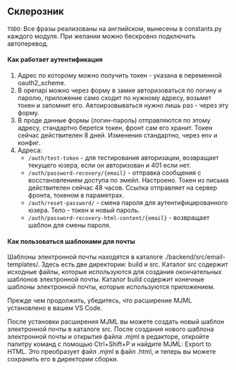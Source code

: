 ## Склерозник

`TODO`: Все фразы реализованы на английском, вынесены в constants.py каждого модуля. При желании можно бескровно подключить автоперевод.

#### Как работает аутентификация

1. Адрес по которому можно получить токен - указана в переменной oauth2_scheme.
2. В openapi можно через форму в замке авторизоваться по логину и паролю, приложение само сходит по нужному адресу, возьмет токен и запомнит его. Автоирзовываться нужно лишь раз - через эту форму.
3. В проде данные формы (логин-пароль) отправляются по этому адресу, стандартно берется токен, фронт сам его хранит. Токен сейчас действителен 8 дней. Изменения стандартно, через env и конфиг.
4. Адреса:
    - `/auth/test-token` - для тестирования авторизации, возвращает текущего юзера, если он авторизован и 401 если нет.
    - `/auth/password-recovery/{email}` - отправка сообщения с восстановлением доступа по эмейл. Настроено. Токен из письма действителен сейчас 48 часов. Ссылка отправляет на сервер фронта, токеном в параметрах.
    - `/auth/reset-password/` -  смена пароля для аутентифицированного юзера. Тело - токен и новый пароль.
    - `/auth/password-recovery-html-content/{email}` - возвращает шаблон для смены пароля.


#### Как пользоваться шаблонами для почты
Шаблоны электронной почты находятся в каталоге ./backend/src/email-templates/. Здесь есть две директории: build и src. Каталог src содержит исходные файлы, которые используются для создания окончательных шаблонов электронной почты. Каталог build содержит конечные шаблоны электронной почты, которые используются приложением.

Прежде чем продолжить, убедитесь, что расширение MJML установлено в вашем VS Code.

После установки расширения MJML вы можете создать новый шаблон электронной почты в каталоге src. После создания нового шаблона электронной почты и открытия файла .mjml в редакторе, откройте палитру команд с помощью Ctrl+Shift+P и найдите MJML: Export to HTML. Это преобразует файл .mjml в файл .html, и теперь вы можете сохранить его в директории сборки.
